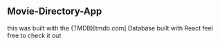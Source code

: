 ## Movie-Directory-App
this was built with the (TMDB)[tmdb.com] Database built with React
feel free to check it out 
